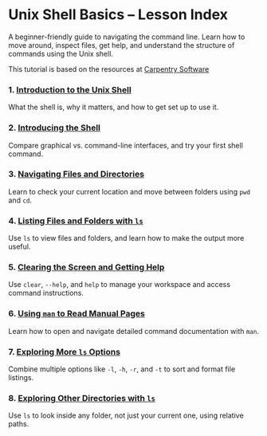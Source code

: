 # Unix Shell Basics – Lesson Index

A beginner-friendly guide to navigating the command line. Learn how to move around, inspect files, get help, and understand the structure of commands using the Unix shell.

This tutorial is based on the resources at [Carpentry Software](https://swcarpentry.github.io/shell-novice/)

### 1. [Introduction to the Unix Shell](unix-shell-basics-pwd-ls-lv1.md)
What the shell is, why it matters, and how to get set up to use it.

### 2. [Introducing the Shell](unix-shell-basics-pwd-ls-lv2.md)
Compare graphical vs. command-line interfaces, and try your first shell command.

### 3. [Navigating Files and Directories](unix-shell-basics-pwd-ls-lv3.md)
Learn to check your current location and move between folders using `pwd` and `cd`.

### 4. [Listing Files and Folders with `ls`](unix-shell-basics-pwd-ls-lv4.md)
Use `ls` to view files and folders, and learn how to make the output more useful.

### 5. [Clearing the Screen and Getting Help](unix-shell-basics-pwd-ls-lv5.md)
Use `clear`, `--help`, and `help` to manage your workspace and access command instructions.

### 6. [Using `man` to Read Manual Pages](unix-shell-basics-pwd-ls-lv6.md)
Learn how to open and navigate detailed command documentation with `man`.

### 7. [Exploring More `ls` Options](unix-shell-basics-pwd-ls-lv7.md)
Combine multiple options like `-l`, `-h`, `-r`, and `-t` to sort and format file listings.

### 8. [Exploring Other Directories with `ls`](unix-shell-basics-pwd-ls-lv8.md)
Use `ls` to look inside any folder, not just your current one, using relative paths.

